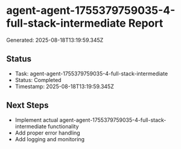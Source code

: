 # agent-agent-1755379759035-4-full-stack-intermediate Report

Generated: 2025-08-18T13:19:59.345Z

## Status
- Task: agent-agent-1755379759035-4-full-stack-intermediate
- Status: Completed
- Timestamp: 2025-08-18T13:19:59.345Z

## Next Steps
- Implement actual agent-agent-1755379759035-4-full-stack-intermediate functionality
- Add proper error handling
- Add logging and monitoring
